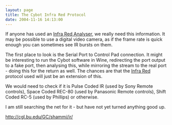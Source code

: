```yaml
---
layout: page
title: The Cybot Infra Red Protocol
date: 2004-11-16 14:13:00
---
```

<p>If anyone has used an <a href="/wiki/infra_red_analyser.html" title="Infra Red Analyser">Infra Red Analyser</a>, we really need this information. It may be possible to use a digital video camera, as if the frame rate is quick enough you can sometimes see IR bursts on them.
</p>
<p>The first place to look is the Serial Port to Control Pad connection. It might be interesting to run the Cybot software in Wine, redirecting the port output to a fake port, then analysing this, while mirroring the stream to the real port - doing this for the return as well.  The chances are that the <a href="/wiki/infra_red.html" title="A type of EM radiation commonly used for digital communications">Infra Red</a> protocol used will just be an extension of this.
</p>
<p>We would need to check if it is Pulse Coded IR (used by Sony Remote controls), Space Coded REC-80 (used by Panasonic Remote controls), Shift Coded RC-5 (used by Phillips) or otherwise.
</p>
<p>I am still searching the net for it - but have not yet turned anything good up.
</p>
<p><a href="http://cgl.bu.edu/GC/shammi/ir/" rel="external" target="_blank">http://cgl.bu.edu/GC/shammi/ir/</a>
</p>
